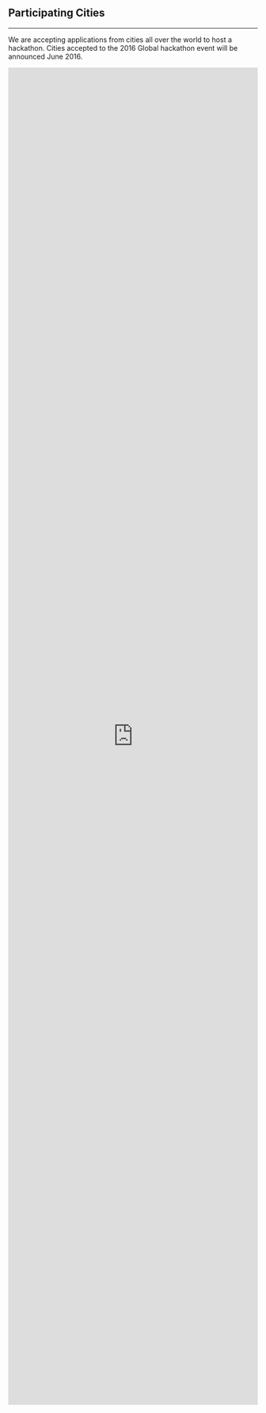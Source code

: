 ## Participating Cities
---

We are accepting applications from cities all over the world to host a hackathon. Cities accepted to the 2016 Global hackathon event will be announced June 2016.

<iframe src="https://docs.google.com/a/leadnet.org/forms/d/12yP-YnMN203s5tAgmYUhREMXd3Qz4ezpq27a2icliWE/viewform?embedded=true" width="100%" height="2700" frameborder="0" marginheight="0" marginwidth="0">Loading...</iframe>



